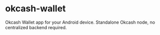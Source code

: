 # okcash-wallet
Okcash Wallet app for your Android device. Standalone Okcash node, no centralized backend required.
